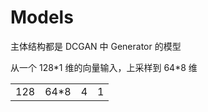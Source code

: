 # Models

主体结构都是 DCGAN 中 Generator 的模型

从一个 128\*1 维的向量输入，上采样到 64\*8 维

| | | | |
| --- | --- | ---| --- |
| 128 | 64*8 | 4 | 1 |

